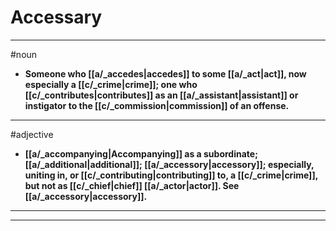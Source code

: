# Accessary
---
#noun
- **Someone who [[a/_accedes|accedes]] to some [[a/_act|act]], now especially a [[c/_crime|crime]]; one who [[c/_contributes|contributes]] as an [[a/_assistant|assistant]] or instigator to the [[c/_commission|commission]] of an offense.**
---
#adjective
- **[[a/_accompanying|Accompanying]] as a subordinate; [[a/_additional|additional]]; [[a/_accessory|accessory]]; especially, uniting in, or [[c/_contributing|contributing]] to, a [[c/_crime|crime]], but not as [[c/_chief|chief]] [[a/_actor|actor]]. See [[a/_accessory|accessory]].**
---
---
